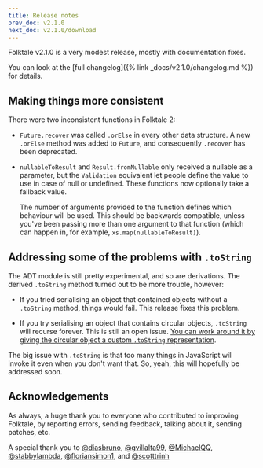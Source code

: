 ```yaml
---
title: Release notes
prev_doc: v2.1.0
next_doc: v2.1.0/download
---
```


Folktale v2.1.0 is a very modest release, mostly with documentation fixes.

You can look at the [full changelog]({% link _docs/v2.1.0/changelog.md %}) for details.


## Making things more consistent

There were two inconsistent functions in Folktale 2:

  - `Future.recover` was called `.orElse` in every other data structure. A new `.orElse`
    method was added to `Future`, and consequently `.recover` has been deprecated.

  - `nullableToResult` and `Result.fromNullable` only received a nullable as a parameter,
    but the `Validation` equivalent let people define the value to use in case of null or
    undefined. These functions now optionally take a fallback value.

    The number of arguments provided to the function defines which behaviour will be used.
    This should be backwards compatible, unless you've been passing more than one argument
    to that function (which can happen in, for example, `xs.map(nullableToResult)`).


## Addressing some of the problems with `.toString`

The ADT module is still pretty experimental, and so are derivations. The derived `.toString`
method turned out to be more trouble, however:

  - If you tried serialising an object that contained objects without a `.toString` method,
    things would fail. This release fixes this problem.

  - If you try serialising an object that contains circular objects, `.toString` will recurse
    forever. This is still an open issue. [You can work around it by giving the circular object
    a custom `.toString` representation](https://github.com/origamitower/folktale/issues/167).

The big issue with `.toString` is that too many things in JavaScript will invoke it even when
you don't want that. So, yeah, this will hopefully be addressed soon.


## Acknowledgements

As always, a huge thank you to everyone who contributed to improving Folktale, by reporting errors, sending feedback, talking about it, sending patches, etc.

A special thank you to [@diasbruno](https://github.com/diasbruno), [@gvillalta99](https://github.com/gvillalta99), [@MichaelQQ](https://github.com/MichaelQQ), [@stabbylambda](https://github.com/stabbylambda), [@floriansimon1](https://github.com/floriansimon1), and [@scotttrinh](https://github.com/scotttrinh)


